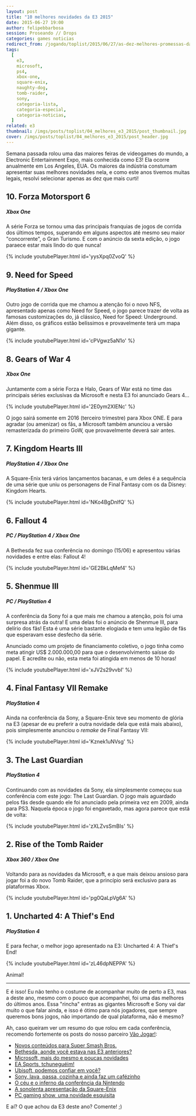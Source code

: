 ```yaml
---
layout: post
title: "10 melhores novidades da E3 2015"
date: 2015-06-27 19:00
author: felipebbarbosa
session: Proseando // Drops
categories: games noticias
redirect_from: /jogando/toplist/2015/06/27/as-dez-melhores-promessas-da-e3-2015.html
tags:
  [
    e3,
    microsoft,
    ps4,
    xbox-one,
    square-enix,
    naughty-dog,
    tomb-raider,
    sony,
    categoria-lista,
    categoria-especial,
    categoria-noticias,
  ]
related: e3
thumbnail: /imgs/posts/toplist/04_melhores_e3_2015/post_thumbnail.jpg
cover: /imgs/posts/toplist/04_melhores_e3_2015/post_header.jpg
---
```


Semana passada rolou uma das maiores feiras de videogames do mundo, a Electronic Entertainment Expo, mais conhecida como E3! Ela ocorre anualmente em Los Angeles, EUA. Os maiores da indústria constumam apresentar suas melhores novidades nela, e como este anos tivemos muitas legais, resolvi selecionar apenas as dez que mais curti!

<!--more-->

## 10. Forza Motorsport 6

##### Xbox One

A série Forza se tornou uma das principais franquias de jogos de corrida dos últimos tempos, superando em alguns aspectos até mesmo seu maior "concorrente", o Gran Turismo. E com o anúncio da sexta edição, o jogo paraece estar mais lindo do que nunca!

{% include youtubePlayer.html id='yysXpq0ZvoQ' %}

## 9. Need for Speed

##### PlayStation 4 / Xbox One

Outro jogo de corrida que me chamou a atenção foi o novo NFS, apresentado apenas como Need for Speed, o jogo parece trazer de volta as famosas customizações do, já clássico, Need for Speed: Underground. Além disso, os gráficos estão belíssimos e provavelmente terá um mapa gigante.

{% include youtubePlayer.html id='cPVgwz5aN1o' %}

## 8. Gears of War 4

##### Xbox One

Juntamente com a série Forza e Halo, Gears of War está no time das principais séries exclusivas da Microsoft e nesta E3 foi anunciado Gears 4...

{% include youtubePlayer.html id='2E0ym2XIENc' %}

O jogo sairá somente em 2016 (terceiro trimestre) para Xbox ONE. E para agradar (ou amenizar) os fãs, a Microsoft também anunciou a versão remasterizada do primeiro GoW, que provavelmente deverá sair antes.

## 7. Kingdom Hearts III

##### PlayStation 4 / Xbox One

A Square-Enix terá vários lançamentos bacanas, e um deles é a sequência de uma série que uniu os personagens de Final Fantasy com os da Disney: Kingdom Hearts.

{% include youtubePlayer.html id='NKo4BgDnlfQ' %}

## 6. Fallout 4

##### PC / PlayStation 4 / Xbox One

A Bethesda fez sua conferência no domingo (15/06) e apresentou várias novidades e entre elas: Fallout 4!

{% include youtubePlayer.html id='GE2BkLqMef4' %}

## 5. Shenmue III

##### PC / PlayStation 4

A conferência da Sony foi a que mais me chamou a atenção, pois foi uma surpresa atrás da outra! E uma delas foi o anúncio de Shenmue III, para delírio dos fãs! Esta é uma série bastante elogiada e tem uma legião de fãs que esperavam esse desfecho da série.

Anunciado como um projeto de financiamento coletivo, o jogo tinha como meta atingir US\$ 2.000.000,00 para que o desenvolvimento saísse do papel. E acredite ou não, esta meta foi atingida em menos de 10 horas!

{% include youtubePlayer.html id='xJV2s29vvbI' %}

## 4. Final Fantasy VII Remake

##### PlayStation 4

Ainda na conferência da Sony, a Square-Enix teve seu momento de glória na E3 (apesar de eu preferir a outra novidade dela que está mais abaixo), pois simplesmente anunciou o _remake_ de Final Fantasy VII:

{% include youtubePlayer.html id='Kznek1uNVsg' %}

## 3. The Last Guardian

##### PlayStation 4

Continuando com as novidades da Sony, ela simplesmente começou sua conferência com este jogo: The Last Guardian. O jogo mais aguardado pelos fãs desde quando ele foi anunciado pela primeira vez em 2009, ainda para PS3. Naquela época o jogo foi engavetado, mas agora parece que está de volta:

{% include youtubePlayer.html id='zXLZvsSmBIs' %}

## 2. Rise of the Tomb Raider

##### Xbox 360 / Xbox One

Voltando para as novidades da Microsoft, e a que mais deixou ansioso para jogar foi a do novo Tomb Raider, que a princípio será exclusivo para as plataformas Xbox.

{% include youtubePlayer.html id='pg0QaLpVg6A' %}

## 1. Uncharted 4: A Thief's End

##### PlayStation 4

E para fechar, o melhor jogo apresentado na E3: Uncharted 4: A Thief's End!

{% include youtubePlayer.html id='zL46dpNEPPA' %}

Animal!

---

E é isso! Eu não tenho o costume de acompanhar muito de perto a E3, mas a deste ano, mesmo com o pouco que acompanhei, foi uma das melhores do últimos anos. Essa "rincha" entras as gigantes Microsoft e Sony vai dar muito o que falar ainda, e isso é ótimo para nós jogadores, que sempre queremos bons jogos, não importando de qual plataforma, não é mesmo?

Ah, caso queiram ver um resumo do que rolou em cada conferência, recomendo fortemente os posts do nosso parceiro [Vão Jogar!](http://vaojogar.com.br/):

- [Novos conteúdos para Super Smash Bros.](http://vaojogar.com.br/escrito/e3-2015-novos-conteudos-para-super-smash-bros)
- [Bethesda, aonde você estava nas E3 anteriores?](http://vaojogar.com.br/escrito/e3-2015-bethesda-aonde-voce-estava-nas-e3-anteriores)
- [Microsoft, mais do mesmo e poucas novidades](http://vaojogar.com.br/escrito/e3-2015-microsoft-mais-do-mesmo-e-poucas-novidades)
- [EA Sports, tchuneguéim!](http://vaojogar.com.br/escrito/e3-2015-ea-sports-tchunegueim)
- [Ubisoft, podemos confiar em você?](http://vaojogar.com.br/escrito/e3-2015-ubisoft-podemos-confiar-em-voce)
- [Sony, lava, passa, cozinha e ainda faz um cafézinho](http://vaojogar.com.br/escrito/e3-2015-sony-lava-passa-cozinha-e-ainda-faz-um-cafezinho)
- [O céu e o inferno da conferência da Nintendo](http://vaojogar.com.br/escrito/e3-2015-o-ceu-e-o-inferno-da-conferencia-da-nintendo)
- [A sonolenta apresentação da Square-Enix](http://vaojogar.com.br/escrito/e3-2015-a-sonolenta-apresentacao-da-squareenix)
- [PC gaming show, uma novidade esquisita](http://vaojogar.com.br/escrito/e3-2015-pc-gaming-show-uma-novidade-esquisita)

E aí? O que achou da E3 deste ano? Comente! ;)
